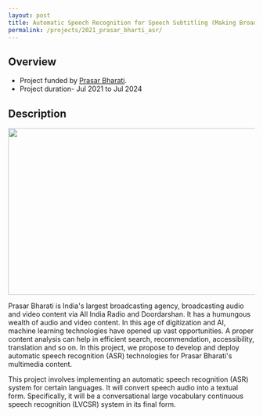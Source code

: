 ```yaml
---
layout: post
title: Automatic Speech Recognition for Speech Subtitling (Making Broadcast Content in various Indian Languages Accessible)
permalink: /projects/2021_prasar_bharti_asr/
---
```


## Overview

  - Project funded by [Prasar Bharati](https://prasarbharati.gov.in/).
  - Project duration- Jul 2021 to Jul 2024

## Description

<img class="img-cover mb-3" src="https://raw.githubusercontent.com/vipular/vipular.github.io/gh-pages/assets/img/asr_image.png" width="800" height="340">
<br />

Prasar Bharati is India's largest broadcasting agency, broadcasting audio and video content via All India Radio and Doordarshan. It has a humungous wealth of audio and video content. In this age of digitization and AI, machine learning technologies have opened up vast opportunities. A proper content analysis can help in efficient search, recommendation, accessibility, translation and so on. In this project, we propose to develop and deploy automatic speech recognition (ASR) technologies for Prasar Bharati's multimedia content.

This project involves implementing an automatic speech recognition (ASR) system for certain languages. It will convert speech audio into a textual form. Specifically, it will be a conversational large vocabulary continuous speech recognition (LVCSR) system in its final form.
<!-- 
## Publications
 -->
